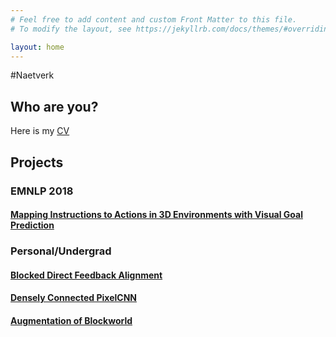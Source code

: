 ```yaml
---
# Feel free to add content and custom Front Matter to this file.
# To modify the layout, see https://jekyllrb.com/docs/themes/#overriding-theme-defaults

layout: home
---
```

#Naetverk
## Who are you?
Here is my [CV](assets/eyvind_cv_december_18.pdf)

## Projects
### EMNLP 2018
#### [Mapping Instructions to Actions in 3D Environments with Visual Goal Prediction](https://arxiv.org/abs/1809.00786)
### Personal/Undergrad
#### [Blocked Direct Feedback Alignment](assets/blocked-direct-feedback.pdf)
#### [Densely Connected PixelCNN](assets/densely-connected-pixelcnn.pdf)
#### [Augmentation of Blockworld](asset/saugmentation-block-world.pdf)

